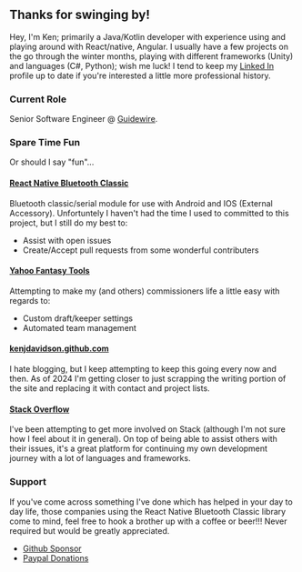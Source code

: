 ## Thanks for swinging by!

Hey, I'm Ken; primarily a Java/Kotlin developer with experience using and playing around with React/native, Angular.  I usually have a few projects on the go through the winter months, playing with different frameworks (Unity) and languages (C#, Python); wish me luck!  I tend to keep my [Linked In](https://linkedin.com/in/kenjdavidson) profile up to date if you're interested a little more professional history.

### Current Role

Senior Software Engineer @ [Guidewire](https://www.guidewire.com).

### Spare Time Fun

Or should I say "fun"...

#### [React Native Bluetooth Classic](https://kenjdavidson.com/react-native-bluetooth-classic)

Bluetooth classic/serial module for use with Android and IOS (External Accessory).  Unfortuntely I haven't had the time I used to committed to this project, but I still do my best to:
- Assist with open issues
- Create/Accept pull requests from some wonderful contributers

#### [Yahoo Fantasy Tools](https://github.com/kenjdavidson/yahoo-fantasy-tools)

Attempting to make my (and others) commissioners life a little easy with regards to:
- Custom draft/keeper settings
- Automated team management

#### [kenjdavidson.github.com](https://kenjdavidson.com)

I hate blogging, but I keep attempting to keep this going every now and then.  As of 2024 I'm getting closer to just scrapping the writing portion of the site and replacing it with contact and project lists.

#### [Stack Overflow](https://stackoverflow.com/users/4196620/kendavidson)

I've been attempting to get more involved on Stack (although I'm not sure how I feel about it in general).  On top of being able to assist others with their issues, it's a great platform for continuing my own development journey with a lot of languages and frameworks.

### Support

If you've come across something I've done which has helped in your day to day life, those companies using the React Native Bluetooth Classic library come to mind, feel free to hook a brother up with a coffee or beer!!!  Never required but would be greatly appreciated.

- [Github Sponsor](https://github.com/sponsors/kenjdavidson)
- [Paypal Donations](https://paypal.me/kennethjdavidson)
